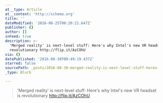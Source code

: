 ```yaml
---
at__type: Article
at__context: 'http://schema.org'
title: ''
dateModified: '2016-08-25T00:20:21.647Z'
publisher: {}
author: []
inFeed: true
description: >-
  'Merged reality' is next-level stuff: Here's why Intel's new VR headset is
  revolutionary http://flip.it/AzCOhU
via: {}
datePublished: '2016-08-30T00:49:19.437Z'
starred: false
sourcePath: _posts/2016-08-30-merged-reality-is-next-level-stuff-heres-why-intels-new.md
_type: Blurb

---
```

> 'Merged reality' is next-level stuff: Here's why Intel's new VR headset is revolutionary http://flip.it/AzCOhU